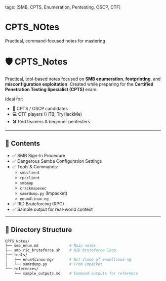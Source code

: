 tags: [SMB, CPTS, Enumeration, Pentesting, OSCP, CTF]

# CPTS_NOtes
 Practical, command-focused notes for mastering
# 🛡️ CPTS_Notes

Practical, tool-based notes focused on **SMB enumeration**, **footprinting**, and **misconfiguration exploitation**. Created while preparing for the **Certified Penetration Testing Specialist (CPTS)** exam.

Ideal for:
- 🧠 CPTS / OSCP candidates
- 💻 CTF players (HTB, TryHackMe)
- 🛠️ Red teamers & beginner pentesters

---

## 📘 Contents

- ✅ SMB Sign-In Procedure
- ✅ Dangerous Samba Configuration Settings
- ✅ Tools & Commands:
  - `smbclient`
  - `rpcclient`
  - `smbmap`
  - `crackmapexec`
  - `samrdump.py` (Impacket)
  - `enum4linux-ng`
- ✅ RID Bruteforcing (RPC)
- ✅ Sample output for real-world context

---

## 📂 Directory Structure

```bash
CPTS_Notes/
├── smb_enum.md              # Main notes
├── smb_rid_bruteforce.sh    # RID bruteforce loop
├── tools/
│   ├── enum4linux-ng/       # Git clone of enum4linux-ng
│   └── samrdump.py          # From Impacket
└── references/
    └── sample_outputs.md    # Command outputs for reference
